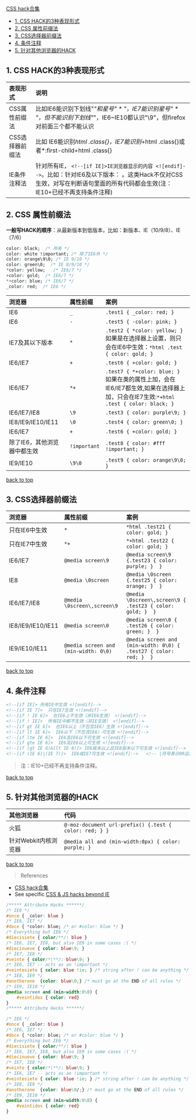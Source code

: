 [CSS hack合集](top)

- [1. CSS HACK的3种表现形式](#HACK的3种表现形式)
- [2. CSS 属性前缀法](#属性前缀法)
- [3. CSS选择器前缀法](#CSS选择器前缀法)
- [4. 条件注释](#条件注释)
- [5. 针对其他浏览器的HACK](#针对其他浏览器的HACK)

<h2 id="HACK的3种表现形式">1. CSS HACK的3种表现形式</h2>

| 表现形式| 说明|
| :------------- | :------------- |
|CSS属性前缀法| 比如IE6能识别下划线"_"和星号" * "，IE7能识别星号" * "，但不能识别下划线"_"，IE6~IE10都认识"\9"，但firefox对前面三个都不能认识|
|CSS选择器前缀法|比如 IE6能识别*html .class{}，IE7能识别*+html .class{}或者*:first-child+html .class{}|
|IE条件注释法|针对所有IE， `<!--[if IE]>IE浏览器显示的内容 <![endif]-->`。比如：针对IE6及以下版本： <!--[if lt IE 6]>只在IE6-显示的内容 <![endif]-->。这类Hack不仅对CSS生效，对写在判断语句里面的所有代码都会生效(注：IE10+已经不再支持条件注释)|

<h2 id="属性前缀法">2. CSS 属性前缀法</h2>

**一般写HACK的顺序**：从最新版本到低版本，比如：新版本、IE（10/9/8）、IE（7/6）

```css
color: black;  /* 所有 */
color: white !important; /* 除了IE6外 */
color: orange\9\0; /* IE 9/10 */
color: green\0;  /* IE 8/9/10 */
*color: yellow;   /* IE6/7 */
+color: gold;  /* IE6/7 */
*+color: blue; /* IE6/7 */
_color: red;  /* IE6 */
```

|浏览器 |属性前缀|案例|
| :------------- | :------------- |:------------- |
|IE6|`_`|`.test1 { _color: red; }`|
|IE6|`-`|`.test5 { -color: pink; }`|
|IE7及其以下版本|`*`|`.test2 { *color: yellow; }`<br>如果是在选择器上设置，则只会在IE6中生效：`*html .test { color: gold; }`|
|IE6/IE7|`+`|`.test6 { +color: gold; }`|
|IE6/IE7|`*+`|`.test7 { *+color: blue; }`<br>如果在类的属性上加，会在IE6/IE7都生效,如果在选择器上加，只会在IE7生效:`*+html .test { color: black; }`|
|IE6/IE7/IE8|`\9`|`.test3 { color: purple\9; }`|
|IE8/IE9/IE10/IE11|`\0`|`.test4 { color: green\0; }`|
|IE6/IE7|`+`|`.test6 { +color: gold; }`|
|除了IE6，其他浏览器中都生效|`!important`|`.test8 { color: #fff !important; }`|
|IE9/IE10|`\9\0`|`.test9 { color: orange\9\0; }`|

[back to top](#top)

<h2 id="CSS选择器前缀法">3. CSS选择器前缀法</h2>

|浏览器 |属性前缀|案例|
| :------------- | :------------- |:------------- |
|只在IE6中生效|`*`|`*html .test21 { color: gold; }`|
|只在IE7中生效|`*+`|`*+html .test22 { color: gold; }`|
|IE6/IE7|`@media screen\9`|`@media screen\9 {.test23 { color: purple; }  }`|
|IE8|`@media \0screen`|`@media \0screen {.test25 { color: orange; }  }`|
|IE6/IE7/IE8|`@media \0screen\,screen\9`|`@media \0screen\,screen\9 { .test23 { color: gold; }  }`|
|IE8/IE9/IE10/IE11|`@media screen\0  `|`@media screen\0 { .test26 { color: green; }  }`|
|IE9/IE10/IE11|`@media screen and (min-width: 0\0) `|`@media screen and (min-width: 0\0) { .test27 { color: red; }  }`|

[back to top](#top)

<h2 id="条件注释">4. 条件注释</h2>

```html
<!--[if IE]> 所有IE中生效 <![endif]-->
<!--[if IE 7]>  只在IE7生效 <![endif]-->
<!--[if ! IE 6]>  在IE6上不生效（非IE6生效） <![endif]-->
<!--[if ! IE]>  所有IE中都不生效（非IE生效） <![endif]-->
<!--[if gt IE 6]>  在IE6以上（不包含IE6）生效 <![endif]-->
<!--[if lt IE 6]>  IE6以下（不包含IE6）可生效 <![endif]-->
<!--[if lte IE 6]>  IE6及IE6以下可生效 <![endif]-->
<!--[if gte IE 6]>  IE6及IE6以上可生效 <![endif]-->
<!--[if (gt IE 6)&(lt IE 8)]> IE6版本以上且IE8版本以下可生效 <![endif]-->    <!-- &符号表示AND运算符 -->
<!--[if (IE 6)|(IE 7)]>  IE6或IE7可生效 <![endif]-->   <!-- |符号表示OR运算符 -->
```

> 注：IE10+已经不再支持条件注释。

[back to top](#top)

<h2 id="针对其他浏览器的HACK">5. 针对其他浏览器的HACK</h2>

|其他浏览器|代码|
| :------------- | :------------- |
|火狐|`@-moz-document url-prefix() {.test { color: red; } }`|
|针对Webkit内核浏览器|`@media all and (min-width:0px) { color: purple; }`

[back to top](#top)

> References

- [CSS hack合集](http://ghmagical.com/article/page/id/I5NohCGdIxAt)
- See specific [CSS & JS hacks beyond IE](http://browserhacks.com/)

```css
/***** Attribute Hacks ******/
/* IE6 */
#once { _color: blue }
/* IE6, IE7 */
#doce { *color: blue; /* or #color: blue */ }
/* Everything but IE6 */
#diecisiete { color/**/: blue }
/* IE6, IE7, IE8, but also IE9 in some cases :( */
#diecinueve { color: blue\9; }
/* IE7, IE8 */
#veinte { color/*\**/: blue\9; }
/* IE6, IE7 -- acts as an !important */
#veintesiete { color: blue !ie; } /* string after ! can be anything */
/* IE8, IE9 */
#anotherone  {color: blue\0;} /* must go at the END of all rules */
/* IE9, IE10 */
@media screen and (min-width:0\0) {
    #veintidos { color: red}
}
/***** Attribute Hacks ******/

/* IE6 */
#once { _color: blue }
/* IE6, IE7 */
#doce { *color: blue; /* or #color: blue */ }
/* Everything but IE6 */
#diecisiete { color/**/: blue }
/* IE6, IE7, IE8, but also IE9 in some cases :( */
#diecinueve { color: blue\9; }
/* IE7, IE8 */
#veinte { color/*\**/: blue\9; }
/* IE6, IE7 -- acts as an !important */
#veintesiete { color: blue !ie; } /* string after ! can be anything */
/* IE8, IE9 */
#anotherone  {color: blue\0/;} /* must go at the END of all rules */
/* IE9, IE10 */
@media screen and (min-width:0\0) {
    #veintidos { color: red}
}
```
